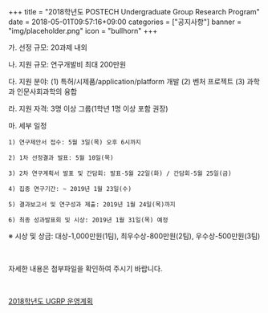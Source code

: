 +++
title = "2018학년도 POSTECH Undergraduate Group Research Program"
date = 2018-05-01T09:57:16+09:00
categories = ["공지사항"]
banner = "img/placeholder.png"
icon = "bullhorn"
+++
<!--more-->

가. 선정 규모: 20과제 내외

나. 지원 규모: 연구개발비 최대 200만원

다. 지원 분야: (1) 특허/시제품/application/platform 개발 (2) 벤처 프로젝트 (3) 과학과 인문사회과학의 융합

라. 지원 자격: 3명 이상 그룹(1학년 1명 이상 포함 권장)

마. 세부 일정

    1) 연구제안서 접수: 5월 3일(목) 오후 6시까지

    2) 1차 선정결과 발표: 5월 10일(목) 

    3) 2차 연구계획서 발표 및 간담회: 발표-5월 22일(화) / 간담회-5월 25일(금)

    4) 집중 연구기간: ~ 2019년 1월 23일(수)

    5) 결과보고서 및 연구성과 제출: 2019년 1월 24일(목)까지

    6) 최종 성과발표회 및 시상: 2019년 1월 31일(목) 예정

※ 시상 및 상금: 대상-1,000만원(1팀), 최우수상-800만원(2팀), 우수상-500만원(3팀)

<br>

자세한 내용은 첨부파일을 확인하여 주시기 바랍니다.

<br>

[2018학년도 UGRP 운영계획](/files/2018학년도_UGRP_운영계획.pdf)

<br>
